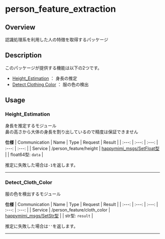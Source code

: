 # person_feature_extraction
## Overview
認識処理系を利用した人の特徴を取得するパッケージ  


## Description
このパッケージが提供する機能は以下の2つです。
- [Height_Estimation](https://github.com/KIT-Happy-Robot/happymimi_recognition/tree/master/person_feature_extraction#height_estimation) ： 身長の推定
- [Detect Clothing Color](https://github.com/KIT-Happy-Robot/happymimi_recognition/tree/master/person_feature_extraction#detect_clothing_color) ： 服の色の検出
  

## Usage
### Height_Estimation
身長を推定するモジュール  
鼻の高さから大体の身長を割り出しているので精度は保証できません  
  
**仕様**
| Communication | Name | Type | Request | Result |
| :---: | :---: | :---: | :---: | :---: |
| Service | /person_feature/height | [happymimi_msgs/SetFloat型](https://github.com/KIT-Happy-Robot/happymimi_robot/blob/develop/happymimi_msgs/srv/SetFloat.srv) |  | float64型: `data` |
  
推定に失敗した場合は`-1`を返します。  
  
---  
### Detect_Cloth_Color
服の色を検出するモジュール  
  
**仕様**
| Communication | Name | Type | Request | Result |
| :---: | :---: | :---: | :---: | :---: |
| Service | /person_feature/cloth_color | [happymimi_msgs/SetStr型](https://github.com/KIT-Happy-Robot/happymimi_robot/blob/develop/happymimi_msgs/srv/SetStr.srv) |  | str型: `result` |
  
推定に失敗した場合は`''`を返します。  
  
---  
